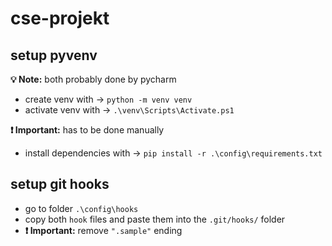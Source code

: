 # cse-projekt

## setup pyvenv
**💡 Note:** both probably done by pycharm
+ create venv with -> `python -m venv venv`
+ activate venv with -> `.\venv\Scripts\Activate.ps1` <br>

**❗ Important:** has to be done manually <br>
+ install dependencies with -> `pip install -r .\config\requirements.txt` <br>

## setup git hooks
+ go to folder `.\config\hooks`
+ copy both `hook` files and paste them into the `.git/hooks/` folder
+ **❗ Important:** remove `".sample"` ending

